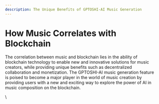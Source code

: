 ```yaml
---
description: The Unique Benefits of GPTOSHI-AI Music Generation
---
```


# How Music Correlates with Blockchain

The correlation between music and blockchain lies in the ability of blockchain technology to enable new and innovative solutions for music creators, while providing unique benefits such as decentralized collaboration and monetization. The GPTOSHI-AI music generation feature is poised to become a major player in the world of music creation by providing users with a new and exciting way to explore the power of AI in music composition on the blockchain.

\
